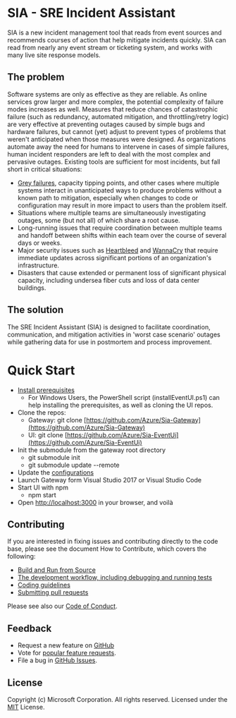 
# SIA - SRE Incident Assistant

SIA is a new incident management tool that reads from event sources and recommends courses of action that help mitigate incidents quickly.  SIA can read from nearly any event stream or ticketing system, and works with many live site response models. 

## The problem
Software systems are only as effective as they are reliable. As online services grow larger and more complex, the potential complexity of failure modes increases as well. Measures that reduce chances of catastrophic failure (such as redundancy, automated mitigation, and throttling/retry logic) are very effective at preventing outages caused by simple bugs and hardware failures, but cannot (yet) adjust to prevent types of problems that weren't anticipated when those measures were designed. As organizations automate away the need for humans to intervene in cases of simple failures, human incident responders are left to deal with the most complex and pervasive outages. Existing tools are sufficient for most incidents, but fall short in critical situations:
*  [Grey failures](https://www.microsoft.com/en-us/research/wp-content/uploads/2017/06/paper-1.pdf), capacity tipping points, and other cases where multiple systems interact in unanticipated ways to produce problems without a known path to mitigation, especially when changes to code or configuration may result in more impact to users than the problem itself.
* Situations where multiple teams are simultaneously investigating outages, some (but not all) of which share a root cause.
* Long-running issues that require coordination between multiple teams and handoff between shifts within each team over the course of several days or weeks.
* Major security issues such as [Heartbleed](https://en.wikipedia.org/wiki/Heartbleed) and [WannaCry](https://en.wikipedia.org/wiki/WannaCry_ransomware_attack) that require immediate updates across significant portions of an organization's infrastructure.
* Disasters that cause extended or permanent loss of significant physical capacity, including undersea fiber cuts and loss of data center buildings.

## The solution
The SRE Incident Assistant (SIA) is designed to facilitate coordination, communication, and mitigation activities in 'worst case scenario' outages while gathering data for use in postmortem and process improvement.

# Quick Start
* [Install prerequisites](https://github.com/Azure/Sia-Root/blob/master/HOWTOCONTRIBUTE.md#installing-prerequisites)
  * For Windows Users, the PowerShell script (installEventUI.ps1) can help installing the prerequisites, as well as cloning the UI repos.
* Clone the repos:
  * Gateway: git clone [https://github.com/Azure/Sia-Gateway](https://github.com/Azure/Sia-Gateway)
  * UI: git clone [https://github.com/Azure/Sia-EventUi](https://github.com/Azure/Sia-EventUi)
* Init the submodule from the gateway root directory
  * git submodule init
  * git submodule update --remote
* Update the [configurations](https://github.com/Azure/Sia-Root/blob/master/HOWTOCONTRIBUTE.md#development-workflow)
* Launch Gateway form Visual Studio 2017 or Visual Studio Code
* Start UI with npm
  * npm start
* Open [http://localhost:3000](http://localhost:3000) in your browser, and voilà
  
## Contributing

If you are interested in fixing issues and contributing directly to the code base, please see the document How to Contribute, which covers the following:
* [Build and Run from Source](https://github.com/Azure/Sia-Root/blob/master/HOWTOCONTRIBUTE.md#build)
* [The development workflow, including debugging and running tests](https://github.com/Azure/Sia-Root/blob/master/HOWTOCONTRIBUTE.md#debugging)
* [Coding guidelines](https://github.com/Azure/Sia-Root/blob/master/HOWTOCONTRIBUTE.md#work-branches)
* [Submitting pull requests](https://github.com/Azure/Sia-Root/blob/master/HOWTOCONTRIBUTE.md#pull-requests)

Please see also our [Code of Conduct](https://github.com/Azure/Sia-Root/blob/master/CODEOFCONDUCT.md).

## Feedback
* Request a new feature on [GitHub](CONTRIBUTING.md)
* Vote for [popular feature requests](https://github.com/Azure/sia-root/issues?q=is%3Aopen+is%3Aissue+label%3Afeature-request+sort%3Areactions-%2B1-desc).
* File a bug in [GitHub Issues](https://github.com/Azure/sia-root/issues).

## License
Copyright (c) Microsoft Corporation. All rights reserved.
Licensed under the [MIT](https://github.com/Microsoft/vscode/blob/master/LICENSE.txt) License.
